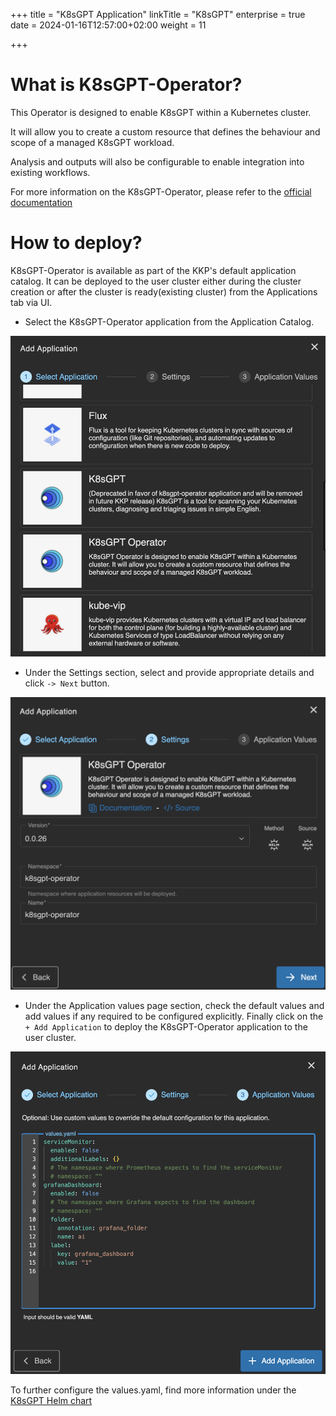+++
title = "K8sGPT Application"
linkTitle = "K8sGPT"
enterprise = true
date = 2024-01-16T12:57:00+02:00
weight = 11

+++

# What is K8sGPT-Operator?
This Operator is designed to enable K8sGPT within a Kubernetes cluster. 

It will allow you to create a custom resource that defines the behaviour and scope of a managed K8sGPT workload. 

Analysis and outputs will also be configurable to enable integration into existing workflows.

For more information on the K8sGPT-Operator, please refer to the [official documentation](https://docs.k8sgpt.ai/reference/operator/overview/)

# How to deploy?

K8sGPT-Operator is available as part of the KKP's default application catalog.
It can be deployed to the user cluster either during the cluster creation or after the cluster is ready(existing cluster) from the Applications tab via UI.

* Select the K8sGPT-Operator application from the Application Catalog.

![Select K8sGPT-Operator Application](01-select-application-k8sgpt-operator-app.png)

* Under the Settings section, select and provide appropriate details and click `-> Next` button.

![Settings for K8sGPT-Operator Application](02-settings-k8sgpt-operator-app.png)

* Under the Application values page section, check the default values and add values if any required to be configured explicitly. Finally click on the `+ Add Application` to deploy the K8sGPT-Operator application to the user cluster.

![Application Values for K8sGPT-Operator Application](03-applicationvalues-k8sgpt-operator-app.png)

To further configure the values.yaml, find more information under the [K8sGPT Helm chart](https://github.com/k8sgpt-ai/k8sgpt-operator/tree/main/chart/operator)
